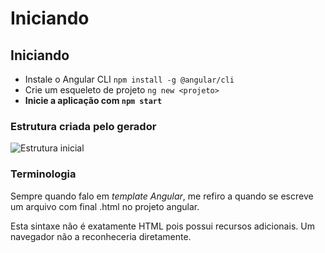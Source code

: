 # Iniciando

## Iniciando

* Instale o Angular CLI `npm install -g @angular/cli`
* Crie um esqueleto de projeto `ng new <projeto>`
* **Inicie a aplicação com `npm start`**

### Estrutura criada pelo gerador

![Estrutura inicial](https://dev-to-uploads.s3.amazonaws.com/i/l5vkupd2evr42lmumb83.PNG)

### Terminologia

Sempre quando falo em _template Angular_, me refiro a quando se escreve um arquivo com final .html no projeto angular.

Esta sintaxe não é exatamente HTML pois possui recursos adicionais. Um navegador não a reconheceria diretamente.

